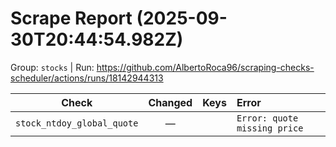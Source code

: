 # Scrape Report (2025-09-30T20:44:54.982Z)

Group: `stocks`  |  Run: https://github.com/AlbertoRoca96/scraping-checks-scheduler/actions/runs/18142944313

| Check | Changed | Keys | Error |
|---|:---:|:--|:--|
| `stock_ntdoy_global_quote` | — |  | `Error: quote missing price` |
